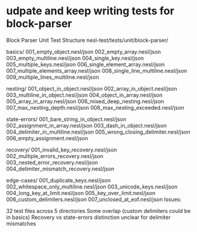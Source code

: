 #  



# udpate and keep writing tests for block-parser


Block Parser Unit Test Structure
nesl-test/tests/unit/block-parser/

basics/
  001_empty_object.nesl/json
  002_empty_array.nesl/json  
  003_empty_multiline.nesl/json
  004_single_key.nesl/json
  005_multiple_keys.nesl/json
  006_single_element_array.nesl/json
  007_multiple_elements_array.nesl/json
  008_single_line_multiline.nesl/json
  009_multiple_lines_multiline.nesl/json

nesting/
  001_object_in_object.nesl/json
  002_array_in_object.nesl/json
  003_multiline_in_object.nesl/json
  004_object_in_array.nesl/json
  005_array_in_array.nesl/json
  006_mixed_deep_nesting.nesl/json
  007_max_nesting_depth.nesl/json
  008_max_nesting_exceeded.nesl/json

state-errors/
  001_bare_string_in_object.nesl/json
  002_assignment_in_array.nesl/json
  003_dash_in_object.nesl/json
  004_delimiter_in_multiline.nesl/json
  005_wrong_closing_delimiter.nesl/json
  006_empty_assignment.nesl/json

recovery/
  001_invalid_key_recovery.nesl/json
  002_multiple_errors_recovery.nesl/json
  003_nested_error_recovery.nesl/json
  004_delimiter_mismatch_recovery.nesl/json

edge-cases/
  001_duplicate_keys.nesl/json
  002_whitespace_only_multiline.nesl/json
  003_unicode_keys.nesl/json
  004_long_key_at_limit.nesl/json
  005_key_over_limit.nesl/json
  006_custom_delimiters.nesl/json
  007_unclosed_at_eof.nesl/json
Issues:

32 test files across 5 directories
Some overlap (custom delimiters could be in basics)
Recovery vs state-errors distinction unclear for delimiter mismatches